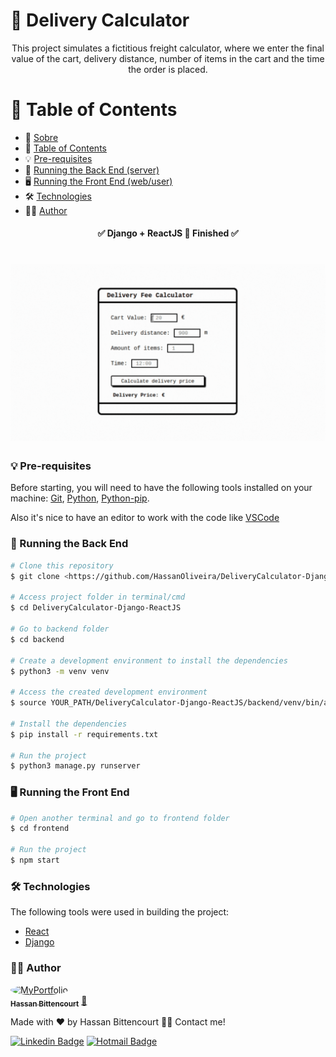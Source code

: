 
# 🚚 Delivery Calculator

<p align="center">This project simulates a fictitious freight calculator, where we enter the final value of the cart, delivery distance, number of items in the cart and the time the order is placed.</p>

📑 Table of Contents
=================
<!--ts-->
   * 🚚 [Sobre](#🚚-delivery-calculator)
   * 📑 [Table of Contents](#📑-table-of-contents)
   * 💡 [Pre-requisites](#💡-pre-requisites)
   * 🎲 [Running the Back End (server)](#🎲-running-the-back-end)
   * 🖥 [Running the Front End (web/user)](#🖥-running-the-front-end)
   * 🛠 [Technologies](#🛠-technologies)
   * 👨‍💻 [Author](#👨‍💻-author)
<!--te-->

<h4 align="center"> 
	✅  Django + ReactJS 🚀 Finished  ✅
</h4>

<h1 align="center">
  <img alt="DeliveryCalculator" title="DeliveryCalculator" src="./assets/deliverycalculator.gif" />
</h1>

### 💡 Pre-requisites

Before starting, you will need to have the following tools installed on your machine:
[Git](https://git-scm.com), [Python](https://www.python.org/), [Python-pip](https://pypi.org/project/pip/). 

Also it's nice to have an editor to work with the code like [VSCode](https://code.visualstudio.com/)


### 🎲 Running the Back End

```bash
# Clone this repository
$ git clone <https://github.com/HassanOliveira/DeliveryCalculator-Django-ReactJS>

# Access project folder in terminal/cmd
$ cd DeliveryCalculator-Django-ReactJS

# Go to backend folder
$ cd backend

# Create a development environment to install the dependencies
$ python3 -m venv venv

# Access the created development environment
$ source YOUR_PATH/DeliveryCalculator-Django-ReactJS/backend/venv/bin/activate

# Install the dependencies
$ pip install -r requirements.txt

# Run the project
$ python3 manage.py runserver
```

### 🖥 Running the Front End
```bash
# Open another terminal and go to frontend folder
$ cd frontend

# Run the project
$ npm start
```

### 🛠 Technologies

The following tools were used in building the project:

- [React](https://reactjs.org/)
- [Django](https://www.djangoproject.com/)

### 👨‍💻 Author

<a href="http://www.devhbo.com">
 <img style="border-radius: 50%;" src="http://www.devhbo.com/static/images/IMAGEM%20DE%20PERFIL.png" width="130px;" alt="MyPortfolio"/>
 <br />
 <sub><b>Hassan Bittencourt</b></sub></a> <a href="http://www.devhbo.com" title="Hassan Bittencourt">🚀</a>


Made with ❤️ by Hassan Bittencourt 👋🏽 Contact me!

[![Linkedin Badge](https://img.shields.io/badge/-LinkedIn-blue?style=flat-square&logo=Linkedin&logoColor=white&link=https://www.linkedin.com/in/hassanaboliveira/)](https://www.linkedin.com/in/hassanaboliveira/)
[![Hotmail Badge](https://img.shields.io/badge/-Hotmail-0078D4?style=flat-square&logo=microsoft-outlook&logoColor=white&link=mailto:hassan_bittencourt@hotmail.com)](mailto:hassan_bittencourt@hotmail.com)

